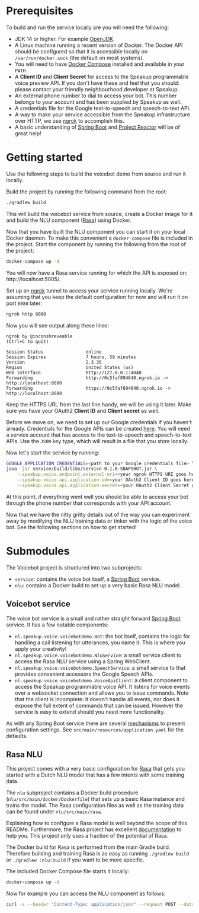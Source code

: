 Prerequisites
=============

To build and run the service locally are you will need the following:

 - JDK 14 or higher. For example [OpenJDK](https://openjdk.java.net/).
 - A Linux machine running a recent version of Docker. The Docker API should be configured so that
   it is accessible locally on ``/var/run/docker.sock`` (the default on most systems).
 - You will need to have [Docker Compose](https://docs.docker.com/compose/) installed and available
   in your ``PATH``.
 - A **Client ID** and **Client Secret** for access to the Speakup programmable voice preview API.
   If you don't have these and feel that you should: please contact your friendly neighbourhood
   developer at Speakup.
- An external phone number to dial to access your bot. This number belongs to your account and has
  been supplied by Speakup as well. 
- A credentials file for the Google text-to-speech and speech-to-text API.
- A way to make your service accessible from the Speakup infrastructure over HTTP, we use
  [ngrok](https://ngrok.com/) to accomplish this.
- A basic understanding of [Spring Boot](https://spring.io/projects/spring-boot) and 
  [Project Reactor](https://projectreactor.io/) will be of great help!
    
Getting started
===============

Use the following steps to build the voicebot demo from source and run it locally.

Build the project by running the following command from the root:

```sh
./gradlew build
```

This will build the voicebot service from source, create a Docker image for it and build the NLU
component ([Rasa](https://rasa.com/)) using Docker.

Now that you have built the NLU component you can start it on your local Docker daemon. To make this
convenient a ``docker-compose`` file is included in the project. Start the component by running the
following from the root of the project:

```sh
docker-compose up -d
```

You will now have a Rasa service running for which the API is exposed on: http://localhost:5005/.

Set up an [ngrok](https://ngrok.com) tunnel to access your service running locally. We're assuming
that you keep the default configuration for now and will run it on port ``8080`` later:

```sh
ngrok http 8080
```

Now you will see output along these lines:

```
ngrok by @inconshreveable                                                                                                                                                                                                                                                                      (Ctrl+C to quit)
                                                                                                                                                                                                                                                                                                               
Session Status                online                                                                                                                                                                                                                                                                           
Session Expires               7 hours, 59 minutes                                                                                                                                                                                                                                                              
Version                       2.3.35                                                                                                                                                                                                                                                                           
Region                        United States (us)                                                                                                                                                                                                                                                               
Web Interface                 http://127.0.0.1:4040                                                                                                                                                                                                                                                            
Forwarding                    http://0c5faf894640.ngrok.io -> http://localhost:8080                                                                                                                                                                                                                            
Forwarding                    https://0c5faf894640.ngrok.io -> http://localhost:8080       
```

Keep the HTTPS URL from the last line handy, we will be using it later. Make sure you have your
OAuth2 **Client ID** and **Client secret** as well.

Before we move on, we need to set up our Google credentials if you haven't already. Credentials
for the Google APIs can be created [here](https://console.cloud.google.com/apis/credentials/serviceaccountkey?_ga=2.201739473.1140857505.1599741060-1183107303.1589120096).
You will need a service account that has access to the text-to-speech and speech-to-text APIs. Use
the ``JSON`` key type, which will result in a file that you store locally.

Now let's start the service by running:

```sh
GOOGLE_APPLICATION_CREDENTIALS=<path to your Google credentials file> \
java -jar service/build/libs/service-0.1.0-SNAPSHOT.jar \
    --speakup.voice.endpoint.external-uri=<your ngrok HTTPS URI goes here ...> \
    --speakup.voice.api.application-id=<your OAuth2 Client ID goes here ...> \
    --speakup.voice.api.application-secret=<your OAuth2 Client Secret goes here ...>
```

At this point, if everything went well you should be able to access your bot through the phone
number that corresponds with your API account.

Now that we have the nitty gritty details out of the way you can experiment away by modifying the
NLU training data or tinker with the logic of the voice bot. See the following sections on how to
get started!
   
Submodules
==========

The Voicebot project is structured into two subprojects:

 - ``service``: contains the voice bot itself, a 
   [Spring Boot](https://spring.io/projects/spring-boot) service.
 - ``nlu``: contains a Docker build to set up a very basic Rasa NLU model.
 
Voicebot service
----------------

The voice bot service is a small and rather straight forward 
[Spring Boot](https://spring.io/projects/spring-boot) service. It has a few notable components:

 - ``nl.speakup.voice.voicebotdemo.Bot``: the bot itself, contains the logic for handling a call
   listening for utterances, you name it. This is where you apply your creativity!
 - ``nl.speakup.voice.voicebotdemo.NluService``: a small service client to access the Rasa NLU 
   service using a Spring WebClient.
 - ``nl.speakup.voice.voicebotdemo.SpeechService``: a small service to that provides convenient
   accessors the Google Speech APIs.
 - ``nl.speakup.voice.voicebotdemo.VoiceApiClient``: a client component to access the Speakup
   programmable voice API. It listens for voice events over a websocket connection and allows you
   to issue commands. Note that the client is incomplete: it doesn't handle all events, nor does it
   expose the full extent of commands that can be issued. However the service is easy to extend
   should you need more functionality.
   
As with any Spring Boot service there are several 
[mechanisms](https://docs.spring.io/spring-boot/docs/current/reference/html/spring-boot-features.html#boot-features-external-config)
to present configuration settings. See ``src/main/resources/application.yaml`` for the defaults.

Rasa NLU
--------

This project comes with a very basic configuration for [Rasa](https://rasa.com) that gets you 
started with a Dutch NLU model that has a few intents with some training data.  

The ``nlu`` subproject contains a Docker build procedure (``nlu/src/main/docker/Dockerfile``) that
sets up a basic Rasa instance and trains the model. The Rasa configuration files as well as the
training data can be found under ``nlu/src/main/rasa``.

Explaining how to configure a Rasa model is well beyond the scope of this READMe. Furthermore, the
Rasa project has excellent [documentation](https://rasa.com/docs/) to help you. This project only
uses a fraction of the potential of Rasa.

The Docker build for Rasa is performed from the main Gradle build. Therefore building and training
Rasa is as easy as running ``./gradlew build`` or ``./gradlew :nlu:build`` if you want to be more
specific.

The included Docker Compose file starts it locally:

```sh
docker-compose up -d
```

Now for example you can access the NLU component as follows:

```sh
curl -s --header "Content-Type: application/json" --request POST --data '{"text":"Hello!"}' http://localhost:5005/model/parse | jq
```